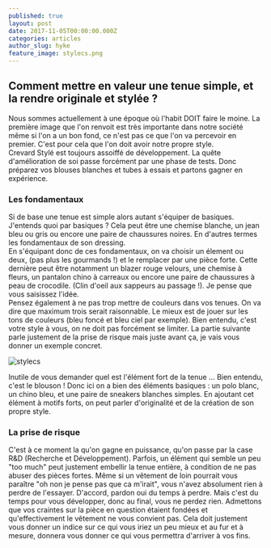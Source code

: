 ```yaml
---
published: true
layout: post
date: 2017-11-05T00:00:00.000Z
categories: articles
author_slug: hyke
feature_image: stylecs.png
---
```

## Comment mettre en valeur une tenue simple, et la rendre originale et stylée ?

Nous sommes actuellement à une époque où l'habit DOIT faire le moine. La première image que l'on renvoit est très importante dans notre société même si l'on a un bon fond, ce n'est pas ce que l'on va percevoir en premier. C'est pour cela que l'on doit avoir notre propre style.  
Crevard Stylé est toujours assoiffé de développement. La quête d'amélioration de soi passe forcément par une phase de tests. Donc préparez vos blouses blanches et tubes à essais et partons gagner en expérience.

### Les fondamentaux

Si de base une tenue est simple alors autant s'équiper de basiques. J'entends quoi par basiques ? Cela peut être une chemise blanche, un jean bleu ou gris ou encore une paire de chaussures noires. En d'autres termes les fondamentaux de son dressing.  
En s'équipant donc de ces fondamentaux, on va choisir un élement ou deux, (pas plus les gourmands !) et le remplacer par une pièce forte. Cette dernière peut être notamment un blazer rouge velours, une chemise à fleurs, un pantalon chino à carreaux ou encore une paire de chaussures à peau de crocodile. (Clin d'oeil aux sappeurs au passage !). Je pense que vous saisissez l'idée.  
Pensez également à ne pas trop mettre de couleurs dans vos tenues. On va dire que maximum trois serait raisonnable. Le mieux est de jouer sur les tons de couleurs (bleu foncé et bleu ciel par exemple). Bien entendu, c'est votre style à vous, on ne doit pas forcément se limiter. La partie suivante parle justement de la prise de risque mais juste avant ça, je vais vous donner un exemple concret.

![stylecs]({{site.url}}/{{site.baseurl}}img/stylecs.jpg)

Inutile de vous demander quel est l'élément fort de la tenue ... Bien entendu, c'est le blouson ! Donc ici on a bien des éléments basiques : un polo blanc, un chino bleu, et une paire de sneakers blanches simples. En ajoutant cet élément à motifs forts, on peut parler d'originalité et de la création de son propre style.

### La prise de risque

C'est à ce moment la qu'on gagne en puissance, qu'on passe par la case R&D (Recherche et Développement). Parfois, un élément qui semble un peu "too much" peut justement embellir la tenue entière, à condition de ne pas abuser des pièces fortes. Même si un vêtement de loin pourrait vous paraître "oh non je pense pas que ca m'irait", vous n'avez absolument rien à perdre de l'essayer. D'accord, pardon oui du temps à perdre. Mais c'est du temps pour vous développer, donc au final, vous ne perdez rien. Admettons que vos craintes sur la pièce en question étaient fondées et qu'effectivement le vêtement ne vous convient pas. Cela doit justement vous donner un indice sur ce qui vous iriez un peu mieux et au fur et à mesure, donnera vous donner ce qui vous permettra d'arriver à vos fins.